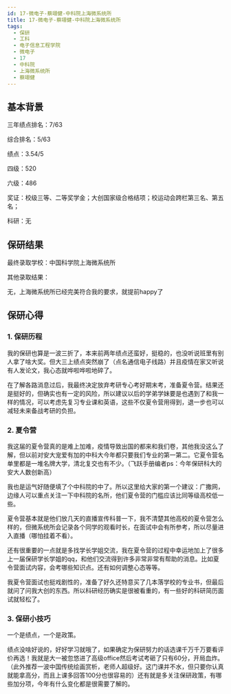 ```yaml
---
id: 17-微电子-蔡翊健-中科院上海微系统所
title: 17-微电子-蔡翊健-中科院上海微系统所
tags:
  - 保研
  - 工科
  - 电子信息工程学院
  - 微电子
  - 17
  - 中科院
  - 上海微系统所
  - 蔡翊健
---
```


## 基本背景

三年绩点排名：7/63

综合排名：5/63

绩点：3.54/5

四级：520

六级：486

奖证：校级三等、二等奖学金；大创国家级合格结项；校运动会跨栏第三名、第五名；

科研：无

## 保研结果

最终录取学校：中国科学院上海微系统所

其他录取结果：

无，上海微系统所已经完美符合我的要求，就提前happy了

## 保研心得

### 1. 保研历程 

我的保研也算是一波三折了，本来前两年绩点还蛮好，挺稳的，也没听说班里有别人拿了啥大奖。但大三上绩点突然崩了（点名通信电子线路）并且疫情在家又听说有人发论文，我心态就哗啦哗啦地碎了。

在了解各路消息过后，我最终决定放弃考研专心考好期末考，准备夏令营。结果还是挺好的，但确实也有一定的风险，所以建议以后的学弟学妹要是也遇到了和我一样的情况，可以考虑先复习专业课和英语，这些不仅夏令营用得到，退一步也可以减轻未来备战考研的负担。

### 2. 夏令营

我这届的夏令营真的是难上加难，疫情导致出国的都来和我们卷，其他我没这么了解，但以前对安大宠爱有加的中科大今年都只要我们专业的第一第二。它夏令营名单里都是一堆名牌大学，清北复交也有不少。（飞跃手册编者ps：今年保研科大的安大人数创新高）

我也是运气好随便填了个中科院的中了。所以这里给大家的第一个建议：广撒网，边缘人可以重点关注一下中科院的名所，他们夏令营的门槛应该比同等级高校低一些。

夏令营基本就是他们放几天的直播宣传科普一下，我不清楚其他高校的夏令营怎么样的，但微系统所会记录各个同学的观看时长，在面试中会有所参考，所以尽量进入直播（哪怕挂着不看）。

还有很重要的一点就是多找学长学姐交流，我在夏令营的过程中幸运地加上了很多上一届保研学长学姐的qq，和他们交流得到许多非常非常有帮助的消息。比如夏令营面试内容，会考哪些知识点。还有如何调整心态等等。

我夏令营面试也挺戏剧性的，准备了好久还特意买了几本落学校的专业书，但最后就问了问我大创的东西。所以科研经历确实是很被看重的，有一些好的科研简历面试就轻松了。

### 3. 保研小技巧

一个是绩点，一个是政策。

绩点没啥好说的，好好学习就哦了，如果确定为保研努力的话选课千万千万要看评价再选！我就是大一被忽悠进了高级office然后考试考砸了只有60分，开局血炸。（此外推荐一波中国传统绘画赏析，老师人超级好。这门课并不水，但只要你认真就能拿高分，而且上课多回答100分也很容易的）还有就是多关注保研政策，有哪些加分项，今年有什么变化都是很需要了解的。